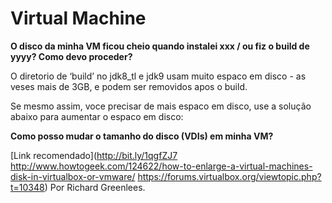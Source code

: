 # Virtual Machine

**O disco da minha VM ficou cheio quando instalei xxx / ou fiz o build de yyyy? Como devo proceder?**

O diretorio de ‘build’ no jdk8_tl e jdk9 usam muito espaco em disco - as veses mais de 3GB, e podem ser removidos apos o build.

Se mesmo assim, voce precisar de mais espaco em disco, use a solução abaixo para aumentar o espaco em disco:

**Como posso mudar o tamanho do disco (VDIs) em minha VM?**

[Link recomendado](http://bit.ly/1qgfZJ7
http://www.howtogeek.com/124622/how-to-enlarge-a-virtual-machines-disk-in-virtualbox-or-vmware/
https://forums.virtualbox.org/viewtopic.php?t=10348) Por Richard Greenlees.